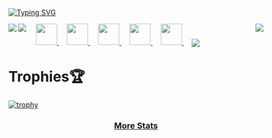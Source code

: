 [![Typing SVG](https://readme-typing-svg.demolab.com/?lines=Welcome+to+My+Github+👋🏾;Explore,+enjoy,+and+feel+free.;Happy+coding!+🚀)](https://git.io/typing-svg)

<a href="https://github.com/Polybamz/github-readme-stats">
  <picture>
        <source media="(prefers-color-scheme: dark)" srcset="https://github-readme-stats.vercel.app/api/top-langs/?username=Polybamz&hide_title=true&langs_count=10&hide=G-code&hide_border=true&theme=dark&bg_color=0e1116&title_color=ffffff&text_color=ffffff&layout=donut-vertical&exclude_repo=babel,convert">
        <img align="right" src="https://github-readme-stats.vercel.app/api/top-langs/?username=Polybamz&hide_title=true&langs_count=10&hide=G-code&hide_border=true&layout=donut-vertical&exclude_repo=babel,convert">
    </picture>
  
</a>
&nbsp;&nbsp;&nbsp;
<a href="https://stackoverflow.com/users/1544937/jacob-philpott?tab=profile">
    <picture>
        <source media="(prefers-color-scheme: dark)" srcset="https://raw.githubusercontent.com/Polybamz/Polybamz/main/imgs/social/dark/stackoverflow.png">
        <img src="https://raw.githubusercontent.com/Polybamz/Polybamz/main/imgs/social/light/stackoverflow.png" width="42" height="42">
    </picture>
</a>
&nbsp;&nbsp;&nbsp;
<a href="https://www.linkedin.com/in/Polybamz">
    <picture>
        <source media="(prefers-color-scheme: dark)" srcset="https://raw.githubusercontent.com/Polybamz/Polybamz/main/imgs/social/dark/linkedin.png">
        <img src="https://raw.githubusercontent.com/Polybamz/Polybamz/main/imgs/social/light/linkedin.png" width="42" height="42">
    </picture>
</a>
&nbsp;&nbsp;&nbsp;
<a href="https://www.facebook.com/Polybamz">
    <picture>
        <source media="(prefers-color-scheme: dark)" srcset="https://raw.githubusercontent.com/Polybamz/Polybamz/main/imgs/social/dark/facebook.png">
        <img src="https://raw.githubusercontent.com/Polybamz/Polybamz/main/imgs/social/light/facebook.png" width="42" height="42">
    </picture>
</a>
&nbsp;&nbsp;&nbsp;
<a href="https://twitter.com/__Polybamz__">
    <picture>
        <source media="(prefers-color-scheme: dark)" srcset="https://raw.githubusercontent.com/Polybamz/Polybamz/main/imgs/social/dark/twitter.png">
        <img src="https://raw.githubusercontent.com/Polybamz/Polybamz/main/imgs/social/light/twitter.png" width="42" height="42">
    </picture>
</a>
&nbsp;&nbsp;&nbsp;
<a href="https://www.youtube.com/@Polybamz">
    <picture>
        <source media="(prefers-color-scheme: dark)" srcset="https://raw.githubusercontent.com/Polybamz/Polybamz/main/imgs/social/dark/youtube.png">
        <img src="https://raw.githubusercontent.com/Polybamz/Polybamz/main/imgs/social/light/youtube.png" width="42" height="42">
    </picture>
</a>
&nbsp;&nbsp;&nbsp;

<a href="https://github.com/Polybamz/github-readme-stats">
    <picture>
        <source media="(prefers-color-scheme: dark)" srcset="https://github-readme-stats.vercel.app/api?username=Polybamz&hide_title=true&include_all_commits=true&count_private=true&show_icons=true&hide_border=true&theme=dark&bg_color=0e1116&title_color=ffffff&text_color=ffffff&icon_color=1f6feb">
        <img align="left" src="https://github-readme-stats.vercel.app/api?username=Polybamz&hide_title=true&include_all_commits=true&count_private=true&show_icons=true&hide_border=true">
    </picture>
</a>

<a href="https://github.com/Polybamz/github-readme-streak-stats">
    <picture>
        <source media="(prefers-color-scheme: dark)" srcset="https://github-readme-streak-stats.herokuapp.com/?user=Polybamz&hide_border=true&theme=dark&background=0e1116">
        <img align="left" src="https://github-readme-streak-stats.herokuapp.com/?user=Polybamz&hide_border=true">
    </picture>
</a>

<a href="https://github.com/Polybamz/github-readme-activity-graph">
    <picture>
        <source media="(prefers-color-scheme: dark)" srcset="https://github-readme-activity-graph.vercel.app/graph?username=Polybamz&theme=github-dark&area=true&hide_border=true&custom_title=Past%20Months%20Activity&color=ffffff&bg_color=0e1116">
        <img align="center" src="https://github-readme-activity-graph.vercel.app/graph?username=Polybamz&theme=github-light&area=true&hide_border=true&custom_title=Past%20Months%20Activity">
    </picture>
</a>

<h1>Trophies🏆</h1>

[![trophy](https://github-profile-trophy.vercel.app/?username=Polybamz)](https://github.com/ryo-ma/github-profile-trophy)
<h3 align="center">
    <a href="https://www.githubtrends.io/wrapped/Polybamz">
        More Stats
    </a>
</h3>
